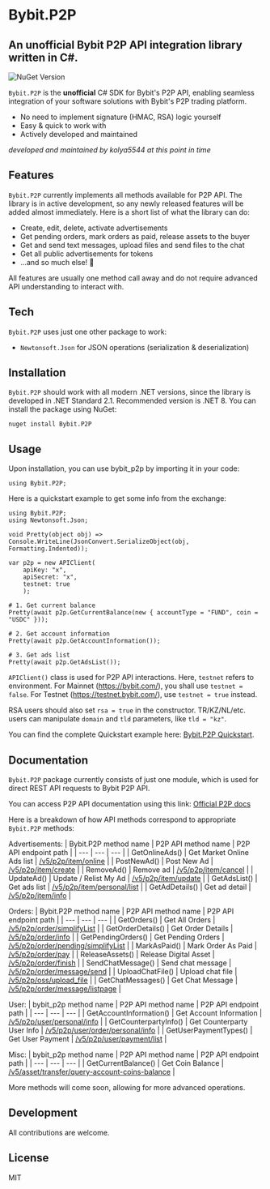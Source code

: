 # Bybit.P2P
## An **unofficial** Bybit P2P API integration library written in C#.

![NuGet Version](https://img.shields.io/nuget/v/Bybit.P2P)

`Bybit.P2P` is the **unofficial** C# SDK for Bybit's P2P API, enabling seamless integration of your software solutions with Bybit's P2P trading platform.

- No need to implement signature (HMAC, RSA) logic yourself
- Easy & quick to work with
- Actively developed and maintained

*developed and maintained by kolya5544 at this point in time*

## Features

`Bybit.P2P` currently implements all methods available for P2P API. The library is in active development, so any newly released features will be added almost immediately. Here is a short list of what the library can do:

- Create, edit, delete, activate advertisements
- Get pending orders, mark orders as paid, release assets to the buyer
- Get and send text messages, upload files and send files to the chat
- Get all public advertisements for tokens
- ...and so much else! 🌟

All features are usually one method call away and do not require advanced API understanding to interact with.

## Tech

`Bybit.P2P` uses just one other package to work:

- `Newtonsoft.Json` for JSON operations (serialization & deserialization)

## Installation

`Bybit.P2P` should work with all modern .NET versions, since the library is developed in .NET Standard 2.1. Recommended version is .NET 8. You can install the package using NuGet:
```
nuget install Bybit.P2P
```

## Usage

Upon installation, you can use bybit_p2p by importing it in your code:
```
using Bybit.P2P;
```

Here is a quickstart example to get some info from the exchange:
```
using Bybit.P2P;
using Newtonsoft.Json;

void Pretty(object obj) => Console.WriteLine(JsonConvert.SerializeObject(obj, Formatting.Indented));

var p2p = new APIClient(
    apiKey: "x",
    apiSecret: "x",
    testnet: true
    );

# 1. Get current balance
Pretty(await p2p.GetCurrentBalance(new { accountType = "FUND", coin = "USDC" }));

# 2. Get account information
Pretty(await p2p.GetAccountInformation());

# 3. Get ads list
Pretty(await p2p.GetAdsList());
```

`APIClient()` class is used for P2P API interactions. Here, `testnet` refers to environment. For Mainnet (https://bybit.com/), you shall use `testnet = false`. For Testnet (https://testnet.bybit.com/), use `testnet = true` instead.

RSA users should also set `rsa = true` in the constructor. TR/KZ/NL/etc. users can manipulate `domain` and `tld` parameters, like `tld = "kz"`.

You can find the complete Quickstart example here: [Bybit.P2P Quickstart](https://github.com/kolya5544/Bybit.P2P/tree/master/examples/Quickstart.cs).

## Documentation

`Bybit.P2P` package currently consists of just one module, which is used for direct REST API requests to Bybit P2P API.

You can access P2P API documentation using this link: [Official P2P docs](https://bybit-exchange.github.io/docs/p2p/guide)

Here is a breakdown of how API methods correspond to appropriate `Bybit.P2P` methods:

Advertisements:
| Bybit.P2P method name | P2P API method name | P2P API endpoint path |
| --- | --- | --- |
| GetOnlineAds() | Get Market Online Ads list | [/v5/p2p/item/online](https://bybit-exchange.github.io/docs/p2p/ad/online-ad-list) |
| PostNewAd() | Post New Ad | [/v5/p2p/item/create](https://bybit-exchange.github.io/docs/p2p/ad/post-new-ad) |
| RemoveAd() | Remove ad | [/v5/p2p/item/cancel](https://bybit-exchange.github.io/docs/p2p/ad/remove-ad) |
| UpdateAd() | Update / Relist My Ad | [/v5/p2p/item/update](https://bybit-exchange.github.io/docs/p2p/ad/update-list-ad) |
| GetAdsList() | Get ads list | [/v5/p2p/item/personal/list](https://bybit-exchange.github.io/docs/p2p/ad/ad-list) |
| GetAdDetails() | Get ad detail | [/v5/p2p/item/info](https://bybit-exchange.github.io/docs/p2p/ad/ad-detail) |

Orders:
| Bybit.P2P method name | P2P API method name | P2P API endpoint path |
| --- | --- | --- |
| GetOrders() | Get All Orders | [/v5/p2p/order/simplifyList](https://bybit-exchange.github.io/docs/p2p/order/order-list) |
| GetOrderDetails() | Get Order Details | [/v5/p2p/order/info](https://bybit-exchange.github.io/docs/p2p/order/order-detail) |
| GetPendingOrders() | Get Pending Orders | [/v5/p2p/order/pending/simplifyList](https://bybit-exchange.github.io/docs/p2p/order/pending-order) |
| MarkAsPaid() | Mark Order As Paid | [/v5/p2p/order/pay](https://bybit-exchange.github.io/docs/p2p/order/mark-order-as-paid) |
| ReleaseAssets() | Release Digital Asset | [/v5/p2p/order/finish](https://bybit-exchange.github.io/docs/p2p/order/release-digital-asset) |
| SendChatMessage() | Send chat message | [/v5/p2p/order/message/send](https://bybit-exchange.github.io/docs/p2p/order/send-chat-msg) |
| UploadChatFile() | Upload chat file | [/v5/p2p/oss/upload_file](https://bybit-exchange.github.io/docs/p2p/order/upload-chat-file) |
| GetChatMessages() | Get Chat Message | [/v5/p2p/order/message/listpage](https://bybit-exchange.github.io/docs/p2p/order/chat-msg) |


User:
| bybit_p2p method name | P2P API method name | P2P API endpoint path |
| --- | --- | --- |
| GetAccountInformation() | Get Account Information | [/v5/p2p/user/personal/info](https://bybit-exchange.github.io/docs/p2p/user/acct-info) |
| GetCounterpartyInfo() | Get Counterparty User Info | [/v5/p2p/user/order/personal/info](https://bybit-exchange.github.io/docs/p2p/user/counterparty-user-info) |
| GetUserPaymentTypes() | Get User Payment | [/v5/p2p/user/payment/list](https://bybit-exchange.github.io/docs/p2p/user/user-payment) |

Misc:
| bybit_p2p method name | P2P API method name | P2P API endpoint path |
| --- | --- | --- |
| GetCurrentBalance() | Get Coin Balance | [/v5/asset/transfer/query-account-coins-balance](https://bybit-exchange.github.io/docs/p2p/all-balance) |

More methods will come soon, allowing for more advanced operations.

## Development

All contributions are welcome.

## License

MIT